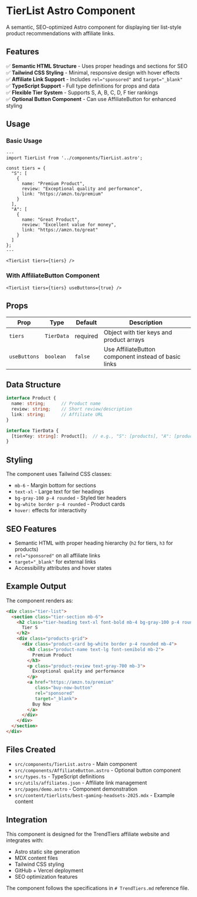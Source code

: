 # TierList Astro Component

A semantic, SEO-optimized Astro component for displaying tier list-style product recommendations with affiliate links.

## Features

✅ **Semantic HTML Structure** - Uses proper headings and sections for SEO  
✅ **Tailwind CSS Styling** - Minimal, responsive design with hover effects  
✅ **Affiliate Link Support** - Includes `rel="sponsored"` and `target="_blank"`  
✅ **TypeScript Support** - Full type definitions for props and data  
✅ **Flexible Tier System** - Supports S, A, B, C, D, F tier rankings  
✅ **Optional Button Component** - Can use AffiliateButton for enhanced styling  

## Usage

### Basic Usage

```astro
---
import TierList from '../components/TierList.astro';

const tiers = {
  "S": [
    { 
      name: "Premium Product", 
      review: "Exceptional quality and performance", 
      link: "https://amzn.to/premium" 
    }
  ],
  "A": [
    { 
      name: "Great Product", 
      review: "Excellent value for money", 
      link: "https://amzn.to/great" 
    }
  ]
};
---

<TierList tiers={tiers} />
```

### With AffiliateButton Component

```astro
<TierList tiers={tiers} useButtons={true} />
```

## Props

| Prop | Type | Default | Description |
|------|------|---------|-------------|
| `tiers` | `TierData` | required | Object with tier keys and product arrays |
| `useButtons` | `boolean` | `false` | Use AffiliateButton component instead of basic links |

## Data Structure

```typescript
interface Product {
  name: string;      // Product name
  review: string;    // Short review/description
  link: string;      // Affiliate URL
}

interface TierData {
  [tierKey: string]: Product[];  // e.g., "S": [products], "A": [products]
}
```

## Styling

The component uses Tailwind CSS classes:

- `mb-6` - Margin bottom for sections
- `text-xl` - Large text for tier headings  
- `bg-gray-100 p-4 rounded` - Styled tier headers
- `bg-white border p-4 rounded` - Product cards
- `hover:` effects for interactivity

## SEO Features

- Semantic HTML with proper heading hierarchy (`h2` for tiers, `h3` for products)
- `rel="sponsored"` on all affiliate links
- `target="_blank"` for external links
- Accessibility attributes and hover states

## Example Output

The component renders as:

```html
<div class="tier-list">
  <section class="tier-section mb-6">
    <h2 class="tier-heading text-xl font-bold mb-4 bg-gray-100 p-4 rounded">
      Tier S
    </h2>
    <div class="products-grid">
      <div class="product-card bg-white border p-4 rounded mb-4">
        <h3 class="product-name text-lg font-semibold mb-2">
          Premium Product
        </h3>
        <p class="product-review text-gray-700 mb-3">
          Exceptional quality and performance
        </p>
        <a href="https://amzn.to/premium" 
           class="buy-now-button" 
           rel="sponsored" 
           target="_blank">
          Buy Now
        </a>
      </div>
    </div>
  </section>
</div>
```

## Files Created

- `src/components/TierList.astro` - Main component
- `src/components/AffiliateButton.astro` - Optional button component
- `src/types.ts` - TypeScript definitions
- `src/utils/affiliates.json` - Affiliate link management
- `src/pages/demo.astro` - Component demonstration
- `src/content/tierlists/best-gaming-headsets-2025.mdx` - Example content

## Integration

This component is designed for the TrendTiers affiliate website and integrates with:

- Astro static site generation
- MDX content files
- Tailwind CSS styling
- GitHub + Vercel deployment
- SEO optimization features

The component follows the specifications in `# TrendTiers.md` reference file.

